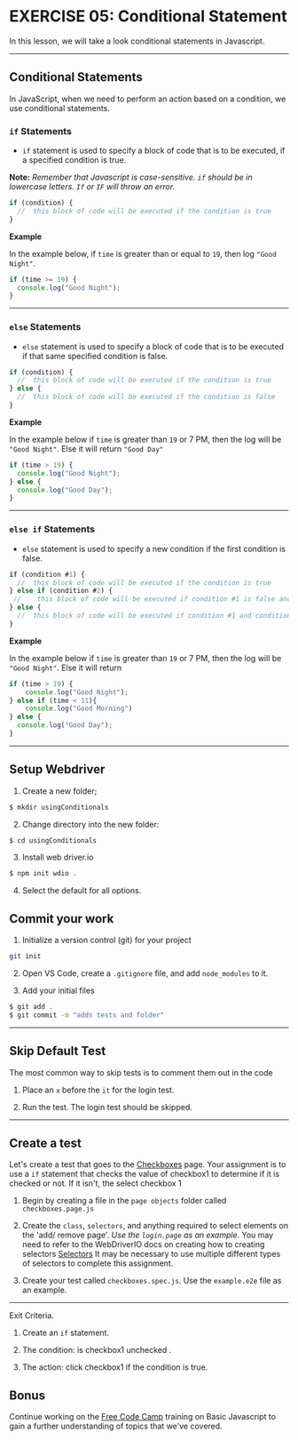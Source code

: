# EXERCISE 05: Conditional Statement

In this lesson, we will take a look conditional statements in Javascript.

---

## Conditional Statements

In JavaScript, when we need to perform an action based on a condition, we use conditional statements.

### `if` Statements

- `if` statement is used to specify a block of code that is to be executed, if a specified condition is true.

**Note:** *Remember that Javascript is case-sensitive. `if` should be in lowercase letters. `If` or `IF` will throw an error.*


```js
if (condition) {
  //  this block of code will be executed if the condition is true
}
```

**Example**

In the example below, if `time` is greater than or equal to `19`, then log `"Good Night"`.

```js
if (time >= 19) {
  console.log("Good Night");
}
```

---

### `else` Statements

- `else` statement is used to specify a block of code that is to be executed if that same specified condition is false.

```js
if (condition) {
  //  this block of code will be executed if the condition is true
} else {
  //  this block of code will be executed if the condition is false
}
```

**Example**

In the example below if `time` is greater than `19` or 7 PM, then the log will be `"Good Night"`. Else it will return `"Good Day"`


```js
if (time > 19) {
  console.log("Good Night");
} else {
  console.log("Good Day");
}
```

---

### `else if` Statements

- `else` statement is used to specify a new condition if the first condition is false.

```js
if (condition #1) {
  //  this block of code will be executed if the condition is true
} else if (condition #2) {
 //    this block of code will be executed if condition #1 is false and condition2 is true
} else {
  //  this block of code will be executed if condition #1 and condition #2 is false
}
```

**Example**

In the example below if `time` is greater than `19` or 7 PM, then the log will be `"Good Night"`. Else it will return 


```js
if (time > 19) {
    console.log("Good Night");
} else if (time < 11){
    console.log("Good Morning")
} else {
  console.log("Good Day");
}
```

---


## Setup Webdriver


1. Create a new folder;

```sh
$ mkdir usingConditionals
```

2. Change directory into the new folder:

```sh
$ cd usingConditionals
```

3. Install web driver.io

```sh
$ npm init wdio .
```

4. Select the default for all options.

## Commit your work

1. Initialize a version control (git) for your project

```sh
git init
```

2. Open VS Code, create a `.gitignore` file, and add `node_modules` to it.

3. Add your initial files

```sh
$ git add .
$ git commit -m "adds tests and folder"
```

---


## Skip Default Test

The most common way to skip tests is to comment them out in the code

1. Place an `x` before the `it` for the login test.

2. Run the test. The login test should be skipped.

---

## Create a test

Let's create a test that goes to the [Checkboxes](http://the-internet.herokuapp.com/checkboxes) page. Your assignment is to use a `if` statement that checks the value of checkbox1 to determine if it is checked or not. If it isn't, the select checkbox 1

1. Begin by creating a file in the `page objects` folder called `checkboxes.page.js`


2. Create the `class`, `selectors`, and anything required to select elements on the 'add/ remove page'. *Use the `login.page` as an example*. You may need to refer to the WebDriverIO docs on creating how to creating selectors [Selectors](https://webdriver.io/docs/selectors/) It may be necessary to use multiple different types of selectors to complete this assignment. 


3. Create your test called `checkboxes.spec.js`. Use the `example.e2e` file as an example. 


---

Exit Criteria.


1. Create an `if` statement. 

2. The condition: is checkbox1 unchecked . 

3. The action: click checkbox1 if the condition is true.



## Bonus

Continue working on the [Free Code Camp](https://www.freecodecamp.org/learn/javascript-algorithms-and-data-structures/) training on Basic Javascript to gain a further understanding of topics that we've covered.











